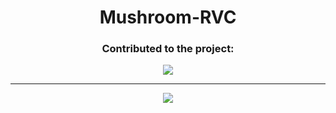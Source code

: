 <div align="center">

# Mushroom-RVC

### Contributed to the project:
<a href="https://github.com/Politrees-Kanoyo/Mushroom-RVC/graphs/contributors" target="_blank">
  <img src="https://contrib.rocks/image?repo=Politrees-Kanoyo/Nooshell-RVC" />
</a>

---

<img src="https://counter.seku.su/cmoe?name=Nooshell-RVC&theme=mbs"/><br>
